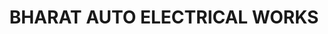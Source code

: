 ---
title: "BHARAT AUTO ELECTRICAL WORKS"
url: /badami/bharat-auto-electrical-works/
shop: Autowerkstatt
---